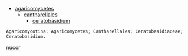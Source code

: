 

* [agaricomycetes](https://en.wikipedia.org/wiki/Agaricomycetes)
  * [cantharellales](https://en.wikipedia.org/wiki/Cantharellales)
    * [ceratobasidium](https://en.wikipedia.org/wiki/Ceratobasidium)

```
Agaricomycotina; Agaricomycetes; Cantharellales; Ceratobasidiaceae; Ceratobasidium.
```
[nucor](https://www.ncbi.nlm.nih.gov/nuccore/MZ569580.2)
